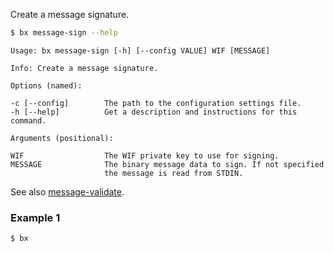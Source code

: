 Create a message signature.
```sh
$ bx message-sign --help
```
```
Usage: bx message-sign [-h] [--config VALUE] WIF [MESSAGE]               

Info: Create a message signature.                                        

Options (named):

-c [--config]        The path to the configuration settings file.        
-h [--help]          Get a description and instructions for this command.

Arguments (positional):

WIF                  The WIF private key to use for signing.             
MESSAGE              The binary message data to sign. If not specified   
                     the message is read from STDIN.
```
See also [message-validate](bx-message-validate).
### Example 1
```sh
$ bx 
```
```

```